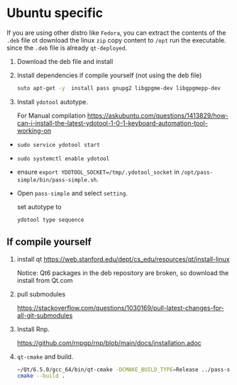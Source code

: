 # Ubuntu specific

If you are using other distro like `Fedora`, you can extract the contents of the `.deb` file ot download the linux `zip` copy content to `/opt` run the executable. since the `.deb` file is already `qt-deployed`.

1. Download the deb file and install

1. Install dependencies if compile yourself (not using the deb file)

    ```bash
    suto apt-get -y  install pass gnupg2 libgpgme-dev libgpgmepp-dev
    ```

1. Install `ydotool` autotype.

    For Manual compilation <https://askubuntu.com/questions/1413829/how-can-i-install-the-latest-ydotool-1-0-1-keyboard-automation-tool-working-on> 
    
- `sudo service ydotool start`
- `sudo systemctl enable ydotool`
- ensure `export YDOTOOL_SOCKET=/tmp/.ydotool_socket` in `/opt/pass-simple/bin/pass-simple.sh`.

- Open `pass-simple` and select `setting`. 
    
    set autotype to 
    
    ```bash
    ydotool type sequence
    ```

## If compile yourself

1. install qt <https://web.stanford.edu/dept/cs_edu/resources/qt/install-linux>

    Notice: Qt6 packages in the deb repository are broken, so download the install from Qt.com

2. pull submodules

    <https://stackoverflow.com/questions/1030169/pull-latest-changes-for-all-git-submodules>

3. Install Rnp.

    <https://github.com/rnpgp/rnp/blob/main/docs/installation.adoc>

4. `qt-cmake` and build.

    ```bash
    ~/Qt/6.5.0/gcc_64/bin/qt-cmake -DCMAKE_BUILD_TYPE=Release ../pass-simple-qt/
    cmake --build .
    ```

